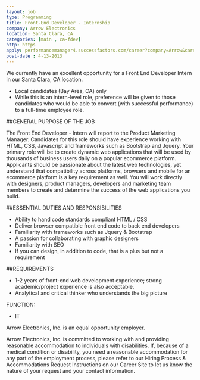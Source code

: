 ```yaml
---
layout: job
type: Programming
title: Front-End Developer - Internship
company: Arrow Electronics
location: Santa Clara, CA
categories: [main , ca-fdev]
http: https
apply: performancemanager4.successfactors.com/career?company=Arrow&career_ns=job_listing&career_job_req_id=21242
post-date : 4-13-2013
---
```


We currently have an excellent opportunity for a Front End Developer Intern in our Santa Clara, CA location.

* Local candidates (Bay Area, CA) only
* While this is an intern-level role, preference will be given to those candidates who would be able to convert (with successful performance) to a full-time employee role.

##GENERAL PURPOSE OF THE JOB

The Front End Developer - Intern will report to the Product Marketing Manager. Candidates for this role should have experience working with HTML, CSS, Javascript and frameworks such as Bootstrap and Jquery. Your primary role will be to create dynamic web applications that will be used by thousands of business users daily on a popular ecommerce platform. Applicants should be passionate about the latest web technologies, yet understand that compatibility across platforms, browsers and mobile for an ecommerce platform is a key requirement as well. You will work directly with designers, product managers, developers and marketing team members to create and determine the success of the web applications you build.

##ESSENTIAL DUTIES AND RESPONSIBILITIES

* Ability to hand code standards compliant HTML / CSS
* Deliver browser compatible front end code to back end developers
* Familiarity with frameworks such as Jquery & Bootstrap
* A passion for collaborating with graphic designers
* Familiarity with SEO
* If you can design, in addition to code, that is a plus but not a requirement

##REQUIREMENTS

* 1-2 years of front-end web development experience; strong academic/project experience is also acceptable.
* Analytical and critical thinker who understands the big picture

FUNCTION:

* IT

Arrow Electronics, Inc. is an equal opportunity employer. 

Arrow Electronics, Inc. is committed to working with and providing reasonable accommodation to individuals with disabilities. If, because of a medical condition or disability, you need a reasonable accommodation for any part of the employment process, please refer to our Hiring Process & Accommodations Request Instructions on our Career Site to let us know the nature of your request and your contact information.